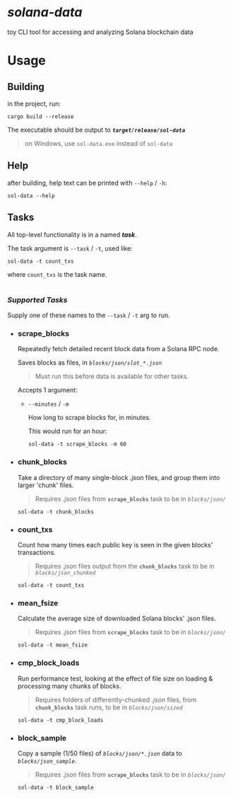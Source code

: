 # _solana-data_
toy CLI tool for accessing and analyzing Solana blockchain data

# **Usage**



## **Building**

in the project, run: 

```
cargo build --release
```

The executable should be output to _**`target/release/sol-data`**_

>on Windows, use `sol-data.exe` instead of `sol-data`

## **Help**

after building, help text can be printed with `--help` / `-h`:
```
sol-data --help
```

## **Tasks**
All top-level functionality is in a named ___task___.

The task argument is `--task` / `-t`, used like:

```
sol-data -t count_txs
```

where `count_txs` is the task name.


#  
### _Supported Tasks_

Supply one of these names to the `--task` / `-t` arg to run.

* ### **scrape_blocks**
    Repeatedly fetch detailed recent block data from a Solana RPC node.
    
    Saves blocks as files, in _`blocks/json/slot_*.json`_

    >Must run this before data is available for other tasks.

    Accepts 1 argument:
    * `--minutes` / `-m`
        
        How long to scrape blocks for, in minutes.

        This would run for an hour:
        ```
        sol-data -t scrape_blocks -m 60
        ```
* ### **chunk_blocks**
    Take a directory of many single-block _.json_ files, and group them into larger 'chunk' files.

    >Requires _.json_ files from **`scrape_blocks`** task to be in _`blocks/json/`_
    ```
    sol-data -t chunk_blocks
    ```
* ### **count_txs**
    Count how many times each public key is seen in the given blocks' transactions.
    
    >Requires _.json_ files output from the **`chunk_blocks`** task to be in _`blocks/json_chunked`_
    ```
    sol-data -t count_txs
    ```
* ### **mean_fsize**
    Calculate the average size of downloaded Solana blocks' .json files.
    
    >Requires _.json_ files from **`scrape_blocks`** task to be in _`blocks/json/`_
    ```
    sol-data -t mean_fsize
    ```
* ### **cmp_block_loads**
    Run performance test, looking at the effect of file size on loading & processing many chunks of blocks.
    
    >Requires folders of differently-chunked _.json_ files, from **`chunk_blocks`** task runs, to be in _`blocks/json/sized`_
    ```
    sol-data -t cmp_block_loads
    ```
* ### **block_sample**
    Copy a sample (1/50 files) of _`blocks/json/*.json`_ data to _`blocks/json_sample`_.

    >Requires _.json_ files from **`scrape_blocks`** task to be in _`blocks/json/`_
    ```
    sol-data -t block_sample
    ```
#  
